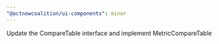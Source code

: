 ```yaml
---
"@actnowcoalition/ui-components": minor
---
```


Update the CompareTable interface and implement MetricCompareTable
